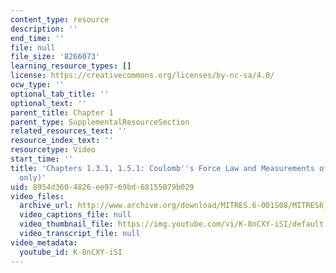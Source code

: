 ```yaml
---
content_type: resource
description: ''
end_time: ''
file: null
file_size: '8266073'
learning_resource_types: []
license: https://creativecommons.org/licenses/by-nc-sa/4.0/
ocw_type: ''
optional_tab_title: ''
optional_text: ''
parent_title: Chapter 1
parent_type: SupplementalResourceSection
related_resources_text: ''
resource_index_text: ''
resourcetype: Video
start_time: ''
title: 'Chapters 1.3.1, 1.5.1: Coulomb''s Force Law and Measurements of Charge (demo
  only)'
uid: 8954d360-4826-ee97-69bd-68155079b029
video_files:
  archive_url: http://www.archive.org/download/MITRES.6-001S08/MITRES6_001S08_1-3-1_1-5-1_demo_220k.mp4
  video_captions_file: null
  video_thumbnail_file: https://img.youtube.com/vi/K-8nCXY-iSI/default.jpg
  video_transcript_file: null
video_metadata:
  youtube_id: K-8nCXY-iSI
---
```

